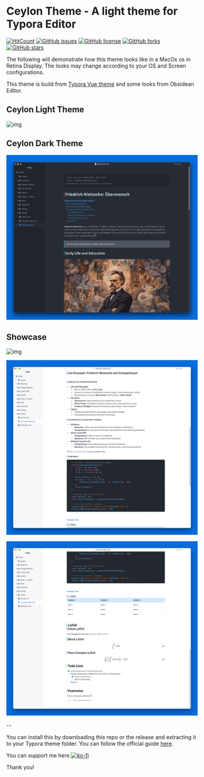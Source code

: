 # Ceylon Theme - A light theme for Typora Editor

[![HitCount](https://hits.seeyoufarm.com/api/count/incr/badge.svg?url=https%3A%2F%2Fgithub.com%2Ftdarshana%2Ftypora-ceylon-theme&count_bg=%2331B9CD&title_bg=%23555555&icon=&icon_color=%23E7E7E7&title=hits&edge_flat=false)](https://github.com/tdarshana/typora-ceylon-theme) [![GitHub issues](https://img.shields.io/github/issues/tdarshana/typora-ceylon-theme.svg)](https://github.com/tdarshana/typora-ceylon-theme/issues) [![GitHub license](https://img.shields.io/github/license/tdarshana/typora-ceylon-theme.svg)](https://github.com/tdarshana/typora-ceylon-theme/LICENSE) [![GitHub forks](https://img.shields.io/github/forks/tdarshana/typora-ceylon-theme.svg)](https://github.com/tdarshana/typora-ceylon-theme/network) [![GitHub stars](https://img.shields.io/github/stars/tdarshana/typora-ceylon-theme.svg)](https://github.com/tdarshana/typora-ceylon-theme/stargazers)

The following will demonstrate how this theme looks like in a MacOs os in Retina Display. The looks may change according to your OS and Screen configurations.

This theme is build from [Typora Vue theme](https://github.com/blinkfox/typora-vue-theme) and some looks from Obsidean Editor.

## Ceylon Light Theme

![img](./img/SCR-20240713-olpx.png)

## Ceylon Dark Theme

![img](./img/SCR-20240713-prpk.png)

## Showcase

![img](./img/SCR-20240713-oluo.png)

![img](./img/SCR-20240713-olvw.png)

![img](./img/SCR-20240713-olxc.png)

--

You can install this by downloading this repo or the release and extracting it to your Typora theme folder. You can follow the official guide [here](https://theme.typora.io/doc/Install-Theme/).

You can support me here [![ko-fi](https://ko-fi.com/img/githubbutton_sm.svg)](https://ko-fi.com/G2G2UOIB9)

Thank you!
